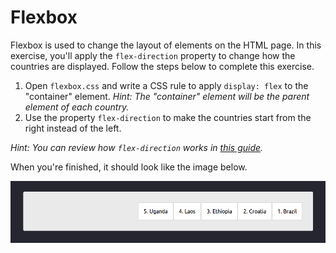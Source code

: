 # Flexbox

Flexbox is used to change the layout of elements on the HTML page. In this exercise, you'll apply the `flex-direction` property to change how the countries are displayed. Follow the steps below to complete this exercise.

1. Open `flexbox.css` and write a CSS rule to apply `display: flex` to the "container" element. _Hint: The "container" element will be the parent element of each country._
2. Use the property `flex-direction` to make the countries start from the right instead of the left.

_Hint: You can review how `flex-direction` works in [this guide](https://css-tricks.com/snippets/css/a-guide-to-flexbox/#article-header-id-3)._

When you're finished, it should look like the image below.

![Screenshot of the country list flowing from right to left](/images/10-result.png)
